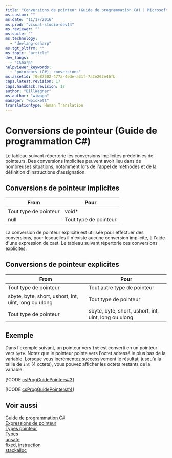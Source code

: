 ```yaml
---
title: "Conversions de pointeur (Guide de programmation C#) | Microsoft Docs"
ms.custom: ""
ms.date: "11/17/2016"
ms.prod: "visual-studio-dev14"
ms.reviewer: ""
ms.suite: ""
ms.technology: 
  - "devlang-csharp"
ms.tgt_pltfrm: ""
ms.topic: "article"
dev_langs: 
  - "CSharp"
helpviewer_keywords: 
  - "pointeurs (C#), conversions"
ms.assetid: f0e87502-477a-4ede-a31f-7a3e262e46fb
caps.latest.revision: 17
caps.handback.revision: 17
author: "BillWagner"
ms.author: "wiwagn"
manager: "wpickett"
translationtype: Human Translation
---
```

# Conversions de pointeur (Guide de programmation C#)
Le tableau suivant répertorie les conversions implicites prédéfinies de pointeurs.  Des conversions implicites peuvent avoir lieu dans de nombreuses situations, notamment lors de l'appel de méthodes et de la définition d'instructions d'assignation.  
  
## Conversions de pointeur implicites  
  
|From|Pour|  
|----------|----------|  
|Tout type de pointeur|void\*|  
|null|Tout type de pointeur|  
  
 La conversion de pointeur explicite est utilisée pour effectuer des conversions, pour lesquelles il n'existe aucune conversion implicite, à l'aide d'une expression de cast.  Le tableau suivant répertorie ces conversions explicites.  
  
## Conversions de pointeur explicites  
  
|From|Pour|  
|----------|----------|  
|Tout type de pointeur|Tout autre type de pointeur|  
|sbyte, byte, short, ushort, int, uint, long ou ulong|Tout type de pointeur|  
|Tout type de pointeur|sbyte, byte, short, ushort, int, uint, long ou ulong|  
  
## Exemple  
 Dans l'exemple suivant, un pointeur vers `int` est converti en un pointeur vers `byte`.  Notez que le pointeur pointe vers l'octet adressé le plus bas de la variable.  Lorsque vous incrémentez successivement le résultat, jusqu'à la taille de `int` \(4 octets\), vous pouvez afficher les octets restants de la variable.  
  
 [!CODE [csProgGuidePointers#3](../CodeSnippet/VS_Snippets_VBCSharp/csProgGuidePointers#3)]  
  
 [!CODE [csProgGuidePointers#4](../CodeSnippet/VS_Snippets_VBCSharp/csProgGuidePointers#4)]  
  
## Voir aussi  
 [Guide de programmation C\#](../../../csharp/programming-guide/index.md)   
 [Expressions de pointeur](../../../csharp/programming-guide/unsafe-code-pointers/pointer-expressions.md)   
 [Types pointeur](../../../csharp/programming-guide/unsafe-code-pointers/pointer-types.md)   
 [Types](../../../csharp/language-reference/keywords/types.md)   
 [unsafe](../../../csharp/language-reference/keywords/unsafe.md)   
 [fixed, instruction](../../../csharp/language-reference/keywords/fixed-statement.md)   
 [stackalloc](../../../csharp/language-reference/keywords/stackalloc.md)